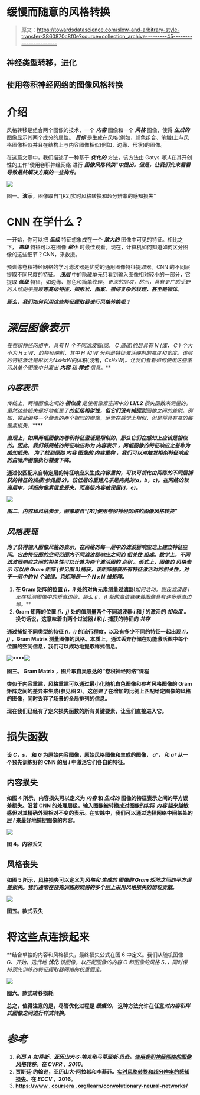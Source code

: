 # 缓慢而随意的风格转换

> 原文：<https://towardsdatascience.com/slow-and-arbitrary-style-transfer-3860870c8f0e?source=collection_archive---------45----------------------->

## 神经类型转移，进化

## 使用卷积神经网络的图像风格转换

# 介绍

风格转移是组合两个图像的技术，一个 ***内容*** 图像和一个 ***风格*** 图像，使得 ***生成的*** 图像显示其两个成分的属性。 ***目标*** 是生成在风格(例如，颜色组合、笔触)上与风格图像相似并且在结构上与内容图像相似(例如，边缘、形状)的图像。

在这篇文章中，我们描述了一种基于 ***优化的*** 方法，该方法由 Gatys *等人*在其开创性的工作“使用卷积神经网络 进行 ***图像风格转换”中提出。但是，让我们先来看看导致最终解决方案的一些构件。***

![](img/5267a122d09d6d32524afc96c6fc9412.png)

图一。**演示**，图像取自“[R2]实时风格转换和超分辨率的感知损失”

# CNN 在学什么？

一开始，你可以把 ***低级*** 特征想象成在一个 ***放大的*** 图像中可见的特征。相比之下， ***高级*** 特征可以在图像 ***缩小*** 时最佳观看。现在，计算机如何知道如何区分图像的这些细节？CNN，来救援。

预训练卷积神经网络的学习滤波器是优秀的通用图像特征提取器。CNN 的不同层提取不同尺度的特征。 ***浅层*** 中的隐藏单元只看到输入图像相对较小的一部分，它提取 ***低级*** 特征，如边缘、颜色和简单纹理。*更深的层次，然而，具有更广感受野的人倾向于提取**等高级特征，如形状、图案、错综复杂的纹理，甚至是物体。***

***那么，我们如何利用这些特征提取器进行风格转换呢？***

# ***深层图像表示***

***在卷积神经网络中，具有 *N* 个不同滤波器(或， *C* 通道)*的层具有 *N* (或， *C* ) 个大小为 *H* x *W、*的特征映射，其中 *H* 和 *W* 分别是特征激活映射的高度和宽度。该层的特征激活是形状为*N*x*H*x*W*的体积(或者，*C*x*H*x*W*)*。*让我们看看如何使用这些激活从单个图像中分离出 ***内容*** 和 ***样式*** 信息。****

## *内容表示*

*传统上，两幅图像之间的 ***相似度*** 是使用像素空间中的 ***L1/L2*** 损失函数来测量的。虽然这些损失很好地衡量了**的低级相似性，但它们没有捕捉到**图像之间的差别。例如，彼此偏移一个像素的两个相同的图像，尽管在感觉上相似，但是将具有高的每像素损失。*****

***直观上，如果两幅图像的卷积特征激活是相似的，那么它们在感知上应该是相似的。因此，我们将网络的特征响应称为 ***内容表示*** ，两幅图像的特征响应之差称为 ***感知损失。*** 为了找到原始 ***内容*** 图像的 ***内容重构*** ，我们可以对触发相似特征响应的白噪声图像执行梯度下降。***

**通过仅匹配来自特定层的特征响应来生成*内容重构，可以可视化由网络的不同层捕获的特征的规模(参见图 2)。较低层的重建几乎是完美的(a，b，c)。在网络的较高层中，详细的像素信息丢失，而高级内容被保留(d，e)。***

***![](img/5d635ff0c7237e22fdc647ccaf84d022.png)***

***图二。**内容和风格表示**，图像取自“[R1]使用卷积神经网络的图像风格转换”***

## ***风格表现***

***为了获得输入图像风格的表示，在网络的每一层中的滤波器响应之上建立特征空间。它由特征图的空间范围内不同滤波器响应之间的 ***相关性*** 组成。数学上，不同滤波器响应之间的相关性可以计算为两个激活图的 ***点积*** 。形式上，图像的 ***风格表示*** 可以由 ***Gram 矩阵*** (参见图 3)捕获，该矩阵捕获所有特征激活对的相关性。对于一层中的 *N* 个滤镜，克矩阵是一个 *N* x *N* 维矩阵。***

1.  **在 Gram 矩阵的位置 *(i，i)* 处的对角元素测量过滤器**I*如何活动。假设滤波器 *i* 正在检测图像中的垂直边缘，那么 *(i，* *i)* 处的高值意味着图像具有许多垂直边缘。***
2.  **Gram 矩阵的位置 *(i，j)* 处的值测量两个不同滤波器 *i* 和 *j* 的激活的 ***相似度*** 。换句话说，这意味着由两个过滤器 *i* 和 *j.* 捕获的特征的 ***共存*****

**通过捕捉不同类型的特征 *(i，i)* 的流行程度，以及有多少不同的特征一起出现 *(i，j)* ，Gram Matrix 测量图像的风格。本质上，通过丢弃存储在功能激活图中每个位置的空间信息，我们可以成功地提取样式信息。**

**![](img/74d21debfc91b25ffe2006d95cda9013.png)****![](img/064aa06bc8d3ed4cdf4b5b2f2af56c46.png)**

**图三。 **Gram Matrix** ，图片取自吴恩达的“卷积神经网络”课程**

**类似于内容重建，**风格重建**可以通过最小化随机白色图像和参考风格图像的 Gram 矩阵之间的差异来生成(参见图 2)。这创建了在增加的比例上匹配给定图像的风格的图像，同时丢弃了场景的全局排列的信息。**

**现在我们已经有了定义损失函数的所有关键要素，让我们直接进入它。**

# **损失函数**

**设 ***C，s，*** 和 ***G*** 为原始内容图像，原始风格图像和生成的图像， ***aᶜ，*** 和 ***aᴳ*** 从一个预先训练好的 CNN 的层 ***l*** 中激活它们各自的特征。**

## **内容损失**

**如图 4 所示，内容损失可以定义为 ***内容*** 和 ***生成的*** 图像的特征表示之间的平方误差损失。沿着 CNN 的处理层级，输入图像被转换成对图像的实际 ***内容*** 越来越敏感但对其精确外观相对不变的表示。在实践中，我们可以通过选择网络中间某处的层 ***l*** 来最好地捕捉图像的内容。**

**![](img/67c5b682b663657eefd5de5dbaeaa4cd.png)**

**图 4。**内容丢失****

## **风格丧失**

**如图 5 所示，风格损失可以定义为*风格和 ***生成的*** 图像的 Gram 矩阵之间的平方误差损失。我们通常在预先训练的网络的多个层上采用风格损失的加权贡献。***

**![](img/7e1612cd45f4a6249e5ddb209e2e6c00.png)**

**图五。**款式丢失****

# **将这些点连接起来**

**结合单独的内容和风格损失，最终损失公式在图 6 中定义。我们从随机图像 *G、*开始，迭代地 ***优化*** 该图像，以匹配图像的内容 *C* 和图像的风格 *S、*，同时保持预先训练的特征提取器网络的权重固定。**

**![](img/5a8fe7a5b9012672f901a68af36908f5.png)**

**图六。**款式转移损耗****

**总之，值得注意的是，尽管优化过程是 ***缓慢的，*** 这种方法允许在任意*对内容和样式图像之间进行样式转换。***

# ***参考***

1.  ***利昂·A·加蒂斯、亚历山大·S·埃克和马蒂亚斯·贝奇。[使用卷积神经网络的图像风格转移](https://www.cv-foundation.org/openaccess/content_cvpr_2016/papers/Gatys_Image_Style_Transfer_CVPR_2016_paper.pdf)。在 *CVPR* ，2016。***
2.  **贾斯廷·约翰逊，亚历山大·阿拉希和李菲菲。[实时风格转换和超分辨率的感知损失](https://arxiv.org/abs/1603.08155)。在 *ECCV* ，2016。**
3.  **[https://www . coursera . org/learn/convolutionary-neural-networks/](https://www.coursera.org/learn/convolutional-neural-networks/)**